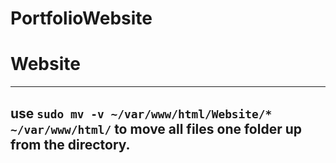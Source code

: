 # PortfolioWebsite
# Website
---
use ```sudo mv -v ~/var/www/html/Website/* ~/var/www/html/``` to move all files one folder up from the directory.
---
